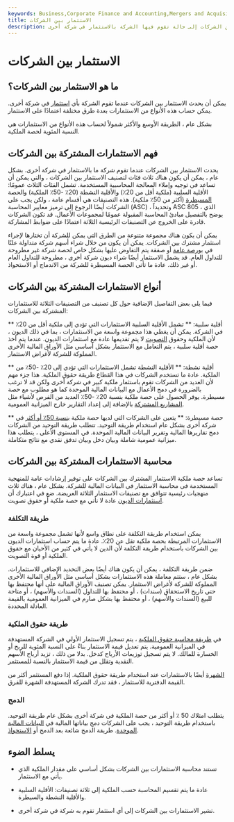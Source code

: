 ```yaml
---
keywords: Business,Corporate Finance and Accounting,Mergers and Acquisitions,M&amp;amp;A
title: الاستثمار بين الشركات
description: يشير الاستثمار بين الشركات إلى حالة تقوم فيها الشركة بالاستثمار في شركة أخرى.
---
```


# الاستثمار بين الشركات
## ما هو الاستثمار بين الشركات؟

يمكن أن يحدث الاستثمار بين الشركات عندما تقوم الشركة بأي [استثمار](/investment) في شركة أخرى. يمكن حساب هذه الأنواع من الاستثمارات بعدة طرق مختلفة اعتمادًا على الاستثمار.

بشكل عام ، الطريقة الأوسع والأكثر شمولاً لحساب هذه الأنواع من الاستثمارات هي النسبة المئوية لحصة الملكية.

## فهم الاستثمارات المشتركة بين الشركات

يحدث الاستثمار بين الشركات عندما تقوم شركة ما بالاستثمار في شركة أخرى. بشكل عام ، يمكن أن يكون هناك ثلاث فئات لتصنيف الاستثمار بين الشركات ، والتي يمكن أن تساعد في توجيه وإملاء المعالجة المحاسبية المستخدمة. تشمل الفئات الثلاث عمومًا: الأقلية السلبية (ملكية أقل من 20٪) والأقلية النشطة (20٪ -50٪ الملكية) والحصة [المسيطرة](/controllinginterest) (أكثر من 50٪ ملكية). هذه التصنيفات هي أقسام عامة ، ولكن يجب على الشركات أيضًا الرجوع إلى ترميز معايير المحاسبة (ASC) ، وتحديداً ASC 805 ، الذي يوضح بالتفصيل مبادئ المحاسبة المقبولة عمومًا لمجموعات الأعمال. قد تكون الشركات قادرة على الخروج عن التصنيفات الرئيسية الثلاثة اعتمادًا على ضوابط المشاركة.

يمكن أن يكون هناك مجموعة متنوعة من الطرق التي يمكن للشركة أن تختارها لإجراء استثمار مشترك بين الشركات. يمكن أن يكون من خلال شراء أسهم شركة متداولة علنًا في [بورصة عامة](/exchange) أو صفقة يتم التفاوض عليها بشكل خاص لحصة شركة غير مطروحة للتداول العام. قد يشمل الاستثمار أيضًا شراء ديون شركة أخرى ، مطروحة للتداول العام أو غير ذلك. عادة ما تأتي الحصة المسيطرة للشركة من الاندماج أو الاستحواذ.

## أنواع الاستثمارات المشتركة بين الشركات

فيما يلي بعض التفاصيل الإضافية حول كل تصنيف من التصنيفات الثلاثة للاستثمارات المشتركة بين الشركات:

** أقلية سلبية: ** تشمل الأقلية السلبية الاستثمارات التي تؤدي إلى ملكية أقل من 20٪ في الشركة. يمكن أن يغطي هذا مجموعة واسعة من الاستثمارات ، بما في ذلك الديون ، لأن الملكية وحقوق [التصويت](/votingshares) لا يتم تقديمها عادة مع استثمارات الديون. عندما يتم أخذ حصة أقلية سلبية ، يتم التعامل مع الاستثمار بشكل أساسي مثل الأوراق المالية الأخرى المملوكة للشركة لأغراض الاستثمار.

** أقلية نشطة: ** الأقلية النشطة تشمل الاستثمارات التي تؤدي إلى 20٪ -50٪ من الملكية. عادة ما تستخدم الشركات في هذا القطاع طريقة حقوق الملكية. هذا جزء مهم لأن العديد من الشركات تقوم باستثمار ملكية كبير في شركة أخرى ولكن قد لا ترغب بالضرورة في دمج الأعمال مع البيانات المالية الموحدة كما هو مطلوب مع حصة مسيطرة. يوفر الحصول على حصة ملكية بنسبة 20٪ -50٪ العديد من الفرص لأشياء مثل [المشاريع المشتركة](/jointventure) بالإضافة إلى إعداد التقارير خارج الميزانية العمومية.

** حصة مسيطرة: ** يتعين على الشركات التي لديها حصة ملكية [بنسبة 50٪ أو أكثر](/majorityshareholder) في شركة أخرى بشكل عام استخدام طريقة التوحيد. تتطلب طريقة التوحيد من الشركات دمج تقاريرها المالية وتقرير البيانات المالية الموحدة. في المستوى الأعلى ، يتطلب هذا ميزانية عمومية شاملة وبيان دخل وبيان تدفق نقدي مع نتائج متكاملة.

## محاسبة الاستثمارات المشتركة بين الشركات

تساعد حصة ملكية الاستثمار المشترك بين الشركات على توفير إرشادات عامة للمنهجية المستخدمة في محاسبة الاستثمار في البيانات المالية للشركة. بشكل عام ، هناك ثلاث منهجيات رئيسية تتوافق مع تصنيفات الاستثمار الثلاثة العريضة. ضع في اعتبارك أن [استثمارات الديون](/debtfinancing) عادة لا تأتي مع حصة ملكية أو حقوق تصويت.

### طريقة التكلفة

يمكن استخدام طريقة التكلفة على نطاق واسع لأنها تشمل مجموعة واسعة من الاستثمارات المرتبطة بحصة ملكية تقل عن 20٪. عادة ما يتم حساب استثمارات الديون بين الشركات باستخدام طريقة التكلفة لأن الدين لا يأتي في كثير من الأحيان مع حقوق الملكية أو قوة التصويت.

ضمن طريقة التكلفة ، يمكن أن يكون هناك أيضًا بعض التحديد الإضافي للاستثمارات. بشكل عام ، ستتم معاملة هذه الاستثمارات بشكل أساسي مثل الأوراق المالية الأخرى المملوكة للشركة لأغراض الاستثمار. يمكن تصنيف الأوراق المالية على أنها محتفظ بها حتى تاريخ الاستحقاق (سندات) ، أو محتفظ بها للتداول (السندات والأسهم) ، أو متاحة للبيع (السندات والأسهم) ، أو محتفظ بها بشكل صارم في الميزانية العمومية بالقيمة العادلة المحددة.

### طريقة حقوق الملكية

في [طريقة محاسبة حقوق الملكية](/equitymethod) ، يتم تسجيل الاستثمار الأولي في الشركة المستهدفة في الميزانية العمومية. يتم تعديل قيمة الاستثمار بناءً على النسبة المئوية للربح أو الخسارة للمالك. لا يتم تسجيل توزيعات الأرباح كدخل. بدلا من ذلك ، تزيد أرباح الأسهم النقدية وتقلل من قيمة الاستثمار بالنسبة للمستثمر.

[الشهرة](/goodwill) أيضًا بالاستثمارات عند استخدام طريقة حقوق الملكية. إذا دفع المستثمر أكثر من القيمة الدفترية للاستثمار ، فقد تدرك الشركة المستهدفة الشهرة للفرق.

### الدمج

يتطلب امتلاك 50 ٪ أو أكثر من حصة الملكية في شركة أخرى بشكل عام طريقة التوحيد. باستخدام طريقة التوحيد ، يجب على الشركات دمج بياناتها المالية في [البيانات المالية الموحدة](/consolidatedfinancialstatement). طريقة الدمج شائعة بعد الدمج أو [الاستحواذ](/acquisition-accounting).

## يسلط الضوء

- تستند محاسبة الاستثمارات بين الشركات بشكل أساسي على مقدار الملكية الذي يأتي مع الاستثمار.

- عادة ما يتم تقسيم المحاسبة حسب الملكية إلى ثلاثة تصنيفات: الأقلية السلبية والأقلية النشطة والسيطرة.

- تشير الاستثمارات بين الشركات إلى أي استثمار تقوم به شركة في شركة أخرى.

